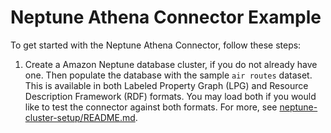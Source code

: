 # Neptune Athena Connector Example

To get started with the Neptune Athena Connector, follow these steps:

1. Create a Amazon Neptune database cluster, if you do not already have one. Then populate the database with the sample `air routes` dataset. This is available in both Labeled Property Graph (LPG) and Resource Description Framework (RDF) formats. You may load both if you would like to test the connector against both formats. For more, see [neptune-cluster-setup/README.md](neptune-cluster-setup/README.md).
